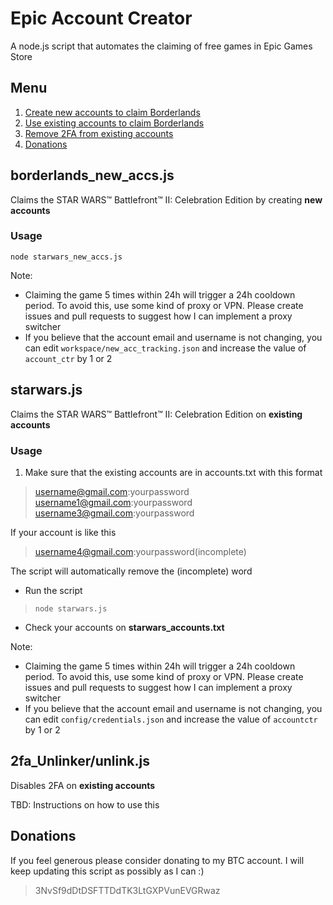 # Epic Account Creator

A node.js script that automates the claiming of
 free games in Epic Games Store

## Menu
1. [Create new accounts to claim Borderlands](#borderlands_new_accs.js)
2. [Use existing accounts to claim Borderlands](#borderlands.js)
3. [Remove 2FA from existing accounts](#2fa_Unlinker/unlink.js)
4. [Donations](#Donations)

## borderlands_new_accs.js
Claims the STAR WARS™ Battlefront™ II: Celebration Edition by creating **new accounts**
### Usage
`node starwars_new_accs.js`

Note:
- Claiming the game 5 times within 24h will trigger a 24h cooldown period.
To avoid this, use some kind of proxy or VPN. Please create issues and pull 
requests to suggest how I can implement a proxy switcher
- If you believe that the account email and username is not changing,
you can edit `workspace/new_acc_tracking.json` and increase the value of 
`account_ctr` by 1 or 2

## starwars.js
Claims the STAR WARS™ Battlefront™ II: Celebration Edition on **existing accounts**

### Usage
 1.  Make sure that the existing accounts are in accounts.txt with this format

> username@gmail.com:yourpassword <br>
> username1@gmail.com:yourpassword <br>
> username3@gmail.com:yourpassword <br>

 If your account is like this 

> username4@gmail.com:yourpassword(incomplete)

 The script will automatically remove the (incomplete) word
 
 - Run the script

> `node starwars.js` 
 - Check your accounts on **starwars_accounts.txt**
 
Note:
- Claiming the game 5 times within 24h will trigger a 24h cooldown period.
To avoid this, use some kind of proxy or VPN. Please create issues and pull 
requests to suggest how I can implement a proxy switcher
- If you believe that the account email and username is not changing,
you can edit `config/credentials.json` and increase the value of 
`accountctr` by 1 or 2

## 2fa_Unlinker/unlink.js
Disables 2FA on **existing accounts**

TBD: Instructions on how to use this

## Donations
If you feel generous please consider donating to my BTC account. I will keep updating this script as possibly as I can :) 

> 3NvSf9dDtDSFTTDdTK3LtGXPVunEVGRwaz
